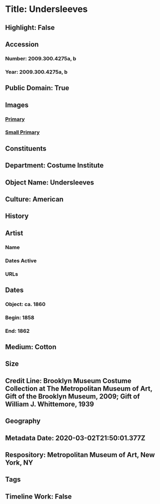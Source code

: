 # Title: Undersleeves
## Highlight: False
## Accession
### Number: 2009.300.4275a, b
### Year: 2009.300.4275a, b
## Public Domain: True
## Images
### [Primary](https://images.metmuseum.org/CRDImages/ci/original/39.261a-b_CP1.jpg)
### [Small Primary](https://images.metmuseum.org/CRDImages/ci/web-large/39.261a-b_CP1.jpg)
## Constituents
## Department: Costume Institute
## Object Name: Undersleeves
## Culture: American
## History
## Artist
### Name
### Dates Active
### URLs
## Dates
### Object: ca. 1860
### Begin: 1858
### End: 1862
## Medium: Cotton
## Size
## Credit Line: Brooklyn Museum Costume Collection at The Metropolitan Museum of Art, Gift of the Brooklyn Museum, 2009; Gift of William J. Whittemore, 1939
## Geography
## Metadata Date: 2020-03-02T21:50:01.377Z
## Respository: Metropolitan Museum of Art, New York, NY
## Tags
## Timeline Work: False